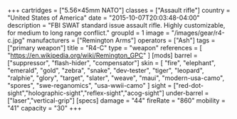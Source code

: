 +++
cartridges = ["5.56×45mm NATO"]
classes = ["Assault rifle"]
country = "United States of America"
date = "2015-10-07T20:03:48-04:00"
description = "FBI SWAT standard issue assault rifle. Highly customizable, for medium to long range conflict."
groupId = 1
image = "/images/gear/r4-c.jpg"
manufacturers = ["Remington Arms"]
operators = ["Ash"]
tags = ["primary weapon"]
title = "R4-C"
type = "weapon"
references = [
  "https://en.wikipedia.org/wiki/Remington_GPC"
]
[mods]
  barrel = ["suppressor", "flash-hider", "compensator"]
  skin = [
    "fire",
    "elephant",
    "emerald",
    "gold",
    "zebra",
    "snake",
    "dev-tester",
    "tiger",
    "leopard",
    "ralphie",
    "glory",
    "target",
    "slater",
    "weave",
    "maui",
    "modern-usa-camo",
    "spores",
    "swe-reganomics",
    "usa-wwii-camo"
  ]
  sight = ["red-dot-sight","holographic-sight","reflex-sight","acog-sight"]
  under-barrel = ["laser","vertical-grip"]
[specs]
  damage = "44"
  fireRate = "860"
  mobility = "41"
  capacity = "30"
+++
